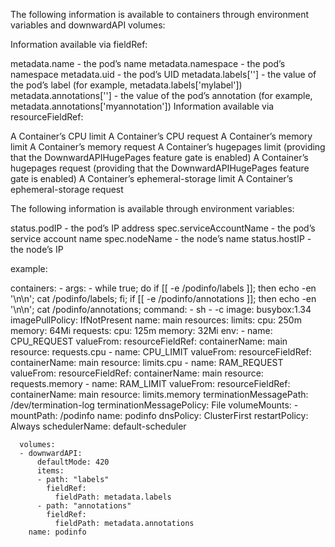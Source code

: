 The following information is available to containers through environment variables and downwardAPI volumes:

Information available via fieldRef:

metadata.name - the pod’s name
metadata.namespace - the pod’s namespace
metadata.uid - the pod’s UID
metadata.labels['<KEY>'] - the value of the pod’s label <KEY> (for example, metadata.labels['mylabel'])
metadata.annotations['<KEY>'] - the value of the pod’s annotation <KEY> (for example, metadata.annotations['myannotation'])
Information available via resourceFieldRef:

A Container’s CPU limit
A Container’s CPU request
A Container’s memory limit
A Container’s memory request
A Container’s hugepages limit (providing that the DownwardAPIHugePages feature gate is enabled)
A Container’s hugepages request (providing that the DownwardAPIHugePages feature gate is enabled)
A Container’s ephemeral-storage limit
A Container’s ephemeral-storage request

The following information is available through environment variables:

status.podIP - the pod’s IP address
spec.serviceAccountName - the pod’s service account name
spec.nodeName - the node’s name
status.hostIP - the node’s IP

example:

containers:
      - args:
        - while true; do if [[ -e /podinfo/labels ]]; then echo -en '\n\n'; cat /podinfo/labels;
          fi; if [[ -e /podinfo/annotations ]]; then echo -en '\n\n'; cat /podinfo/annotations; 
        command:
        - sh
        - -c
        image: busybox:1.34
        imagePullPolicy: IfNotPresent
        name: main
        resources:
          limits:
            cpu: 250m
            memory: 64Mi
          requests:
            cpu: 125m
            memory: 32Mi
        env:
        - name: CPU_REQUEST
          valueFrom:
            resourceFieldRef:
              containerName: main
              resource: requests.cpu
        - name: CPU_LIMIT
          valueFrom:
            resourceFieldRef:
              containerName: main
              resource: limits.cpu
        - name: RAM_REQUEST
          valueFrom:
            resourceFieldRef:
              containerName: main
              resource: requests.memory
        - name: RAM_LIMIT
          valueFrom:
            resourceFieldRef:
              containerName: main
              resource: limits.memory
        terminationMessagePath: /dev/termination-log
        terminationMessagePolicy: File
        volumeMounts:
        - mountPath: /podinfo
          name: podinfo
      dnsPolicy: ClusterFirst
      restartPolicy: Always
      schedulerName: default-scheduler

      volumes:
      - downwardAPI:
          defaultMode: 420
          items:
          - path: "labels"
            fieldRef:
              fieldPath: metadata.labels
          - path: "annotations"
            fieldRef:
              fieldPath: metadata.annotations
        name: podinfo